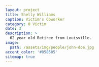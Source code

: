 ```yaml
---
layout: project
title: Shelly Williams
caption: Victim's Coworker
category: 0 Victim
date: 3
description: >
  62 year old Retiree from Louisville.
image: 
  path: /assets/img/people/john-doe.jpg
accent_color: '#858585'
sitemap: true
---
```


